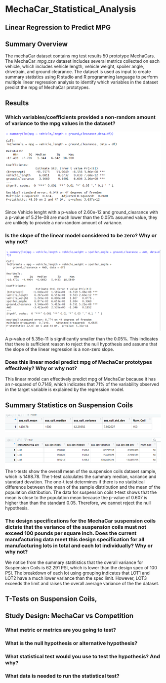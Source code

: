 # MechaCar_Statistical_Analysis
## Linear Regression to Predict MPG

## Summary Overview

The mechaCar dataset contains mg test results 50 prototype MechaCars. The MechaCar_mpg.csv dataset includes several metrics collected on each vehicle, which includes vehicle length, vehicle weight, spoiler angle, drivetrain, and ground clearance. The dataset is used as input to create summary statistics using R studio and R programming language to perform multiple linear regression analysis to identify which variables in the dataset predict the mpg of MechaCar prototypes. 

## Results

### Which variables/coefficients provided a non-random amount of variance to the mpg values in the dataset?

![d3](https://github.com/mabulhassan/MechaCar_Statistical_Analysis/blob/main/mechar_df_Sig_Summary.png)

Since Vehicle lenght with a p-value of  2.60e-12 and ground_clearance with a p-value of 5.21e-08 are much lower than the 0.05% assumed value, they are unlikely to provide a non-random amount of variance.

### Is the slope of the linear model considered to be zero? Why or why not?

![d3](https://github.com/mabulhassan/MechaCar_Statistical_Analysis/blob/main/mechar_df_summary.png)

A p-value of 5.35e-11 is significantly smaller than the 0.05%. This indicates that there is sufficient reason to reject the null hypothesis and assume that the slope of the linear regression is a non-zero slope.

### Does this linear model predict mpg of MechaCar prototypes effectively? Why or why not?

This linear model can effectively predict mpg of MechaCar because it has an r-squared of 0.7149, which indicates that 71% of the variability observed in the target variable is explained by the regression model.

## Summary Statistics on Suspension Coils
![d3](https://github.com/mabulhassan/MechaCar_Statistical_Analysis/blob/main/total_summary.png)


![d3](https://github.com/mabulhassan/MechaCar_Statistical_Analysis/blob/main/lot_summary.png)
The t-tests show the overall mean of the suspension coils dataset sample, which is 1498.78. The t-test calculates the summary median, variance and standard devation. 
The one-t test determines if there is no statistical difference between the mean of the sample distribution and the mean of the population distribution. The data for suspension coils t-test shows that the mean is close to the population mean because the p-value of 0.607 is higher than than the standard 0.05. Therefore, we cannot reject the null hypothesis.

### The design specifications for the MechaCar suspension coils dictate that the variance of the suspension coils must not exceed 100 pounds per square inch. Does the current manufacturing data meet this design specification for all manufacturing lots in total and each lot individually? Why or why not?
We notice from the summary statitistics that the overall variance for Suspension Coils is 62.291 PSI, which is lower than the design spec of 100 PSI. The breakdown of each lot using grouping indicates that LOT1 and LOT2 have a much lower variance than the spec limit. However, LOT3 exceeds the limit and raises the overall average variance of the the dataset.

## T-Tests on Suspension Coils,

## Study Design: MechaCar vs Competition

### What metric or metrics are you going to test?

### What is the null hypothesis or alternative hypothesis?

### What statistical test would you use to test the hypothesis? And why?

### What data is needed to run the statistical test?
